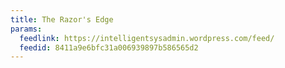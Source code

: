 ```yaml
---
title: The Razor's Edge
params:
  feedlink: https://intelligentsysadmin.wordpress.com/feed/
  feedid: 8411a9e6bfc31a006939897b586565d2
---
```

